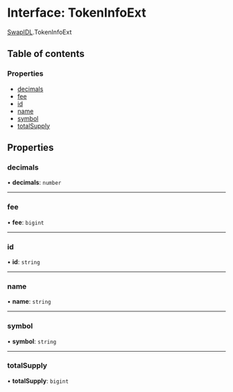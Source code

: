 # Interface: TokenInfoExt

[SwapIDL](../modules/SwapIDL.md).TokenInfoExt

## Table of contents

### Properties

- [decimals](SwapIDL.TokenInfoExt.md#decimals)
- [fee](SwapIDL.TokenInfoExt.md#fee)
- [id](SwapIDL.TokenInfoExt.md#id)
- [name](SwapIDL.TokenInfoExt.md#name)
- [symbol](SwapIDL.TokenInfoExt.md#symbol)
- [totalSupply](SwapIDL.TokenInfoExt.md#totalsupply)

## Properties

### decimals

• **decimals**: `number`

___

### fee

• **fee**: `bigint`

___

### id

• **id**: `string`

___

### name

• **name**: `string`

___

### symbol

• **symbol**: `string`

___

### totalSupply

• **totalSupply**: `bigint`
